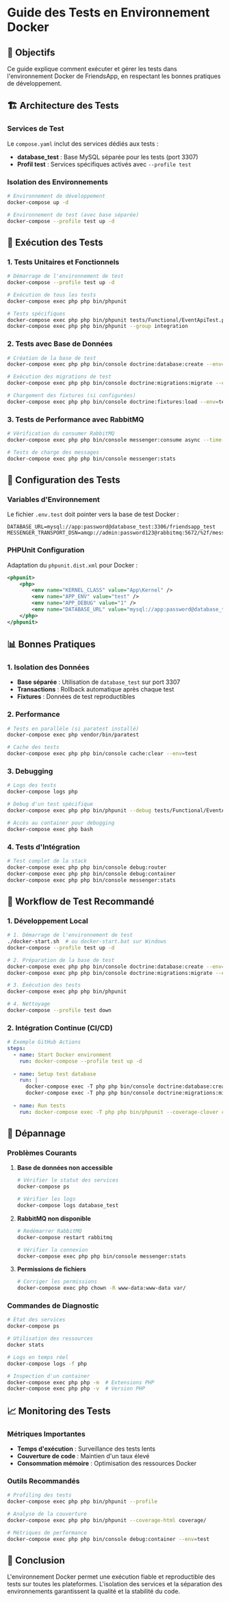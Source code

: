 # Guide des Tests en Environnement Docker

## 🎯 Objectifs

Ce guide explique comment exécuter et gérer les tests dans l'environnement Docker de FriendsApp, en respectant les bonnes pratiques de développement.

## 🏗️ Architecture des Tests

### Services de Test

Le `compose.yaml` inclut des services dédiés aux tests :

- **database_test** : Base MySQL séparée pour les tests (port 3307)
- **Profil test** : Services spécifiques activés avec `--profile test`

### Isolation des Environnements

```bash
# Environnement de développement
docker-compose up -d

# Environnement de test (avec base séparée)
docker-compose --profile test up -d
```

## 🚀 Exécution des Tests

### 1. Tests Unitaires et Fonctionnels

```bash
# Démarrage de l'environnement de test
docker-compose --profile test up -d

# Exécution de tous les tests
docker-compose exec php php bin/phpunit

# Tests spécifiques
docker-compose exec php php bin/phpunit tests/Functional/EventApiTest.php
docker-compose exec php php bin/phpunit --group integration
```

### 2. Tests avec Base de Données

```bash
# Création de la base de test
docker-compose exec php php bin/console doctrine:database:create --env=test

# Exécution des migrations de test
docker-compose exec php php bin/console doctrine:migrations:migrate --env=test --no-interaction

# Chargement des fixtures (si configurées)
docker-compose exec php php bin/console doctrine:fixtures:load --env=test --no-interaction
```

### 3. Tests de Performance avec RabbitMQ

```bash
# Vérification du consumer RabbitMQ
docker-compose exec php php bin/console messenger:consume async --time-limit=60

# Tests de charge des messages
docker-compose exec php php bin/console messenger:stats
```

## 🔧 Configuration des Tests

### Variables d'Environnement

Le fichier `.env.test` doit pointer vers la base de test Docker :

```env
DATABASE_URL=mysql://app:password@database_test:3306/friendsapp_test
MESSENGER_TRANSPORT_DSN=amqp://admin:password123@rabbitmq:5672/%2f/messages
```

### PHPUnit Configuration

Adaptation du `phpunit.dist.xml` pour Docker :

```xml
<phpunit>
    <php>
        <env name="KERNEL_CLASS" value="App\Kernel" />
        <env name="APP_ENV" value="test" />
        <env name="APP_DEBUG" value="1" />
        <env name="DATABASE_URL" value="mysql://app:password@database_test:3306/friendsapp_test" />
    </php>
</phpunit>
```

## 📊 Bonnes Pratiques

### 1. Isolation des Données

- **Base séparée** : Utilisation de `database_test` sur port 3307
- **Transactions** : Rollback automatique après chaque test
- **Fixtures** : Données de test reproductibles

### 2. Performance

```bash
# Tests en parallèle (si paratest installé)
docker-compose exec php vendor/bin/paratest

# Cache des tests
docker-compose exec php php bin/console cache:clear --env=test
```

### 3. Debugging

```bash
# Logs des tests
docker-compose logs php

# Debug d'un test spécifique
docker-compose exec php php bin/phpunit --debug tests/Functional/EventApiTest.php

# Accès au container pour debugging
docker-compose exec php bash
```

### 4. Tests d'Intégration

```bash
# Test complet de la stack
docker-compose exec php php bin/console debug:router
docker-compose exec php php bin/console debug:container
docker-compose exec php php bin/console messenger:stats
```

## 🔄 Workflow de Test Recommandé

### 1. Développement Local

```bash
# 1. Démarrage de l'environnement de test
./docker-start.sh  # ou docker-start.bat sur Windows
docker-compose --profile test up -d

# 2. Préparation de la base de test
docker-compose exec php php bin/console doctrine:database:create --env=test
docker-compose exec php php bin/console doctrine:migrations:migrate --env=test --no-interaction

# 3. Exécution des tests
docker-compose exec php php bin/phpunit

# 4. Nettoyage
docker-compose --profile test down
```

### 2. Intégration Continue (CI/CD)

```yaml
# Exemple GitHub Actions
steps:
  - name: Start Docker environment
    run: docker-compose --profile test up -d
  
  - name: Setup test database
    run: |
      docker-compose exec -T php php bin/console doctrine:database:create --env=test
      docker-compose exec -T php php bin/console doctrine:migrations:migrate --env=test --no-interaction
  
  - name: Run tests
    run: docker-compose exec -T php php bin/phpunit --coverage-clover coverage.xml
```

## 🐛 Dépannage

### Problèmes Courants

1. **Base de données non accessible**
   ```bash
   # Vérifier le statut des services
   docker-compose ps
   
   # Vérifier les logs
   docker-compose logs database_test
   ```

2. **RabbitMQ non disponible**
   ```bash
   # Redémarrer RabbitMQ
   docker-compose restart rabbitmq
   
   # Vérifier la connexion
   docker-compose exec php php bin/console messenger:stats
   ```

3. **Permissions de fichiers**
   ```bash
   # Corriger les permissions
   docker-compose exec php chown -R www-data:www-data var/
   ```

### Commandes de Diagnostic

```bash
# État des services
docker-compose ps

# Utilisation des ressources
docker stats

# Logs en temps réel
docker-compose logs -f php

# Inspection d'un container
docker-compose exec php php -m  # Extensions PHP
docker-compose exec php php -v  # Version PHP
```

## 📈 Monitoring des Tests

### Métriques Importantes

- **Temps d'exécution** : Surveillance des tests lents
- **Couverture de code** : Maintien d'un taux élevé
- **Consommation mémoire** : Optimisation des ressources Docker

### Outils Recommandés

```bash
# Profiling des tests
docker-compose exec php php bin/phpunit --profile

# Analyse de la couverture
docker-compose exec php php bin/phpunit --coverage-html coverage/

# Métriques de performance
docker-compose exec php php bin/console debug:container --env=test
```

## 🎯 Conclusion

L'environnement Docker permet une exécution fiable et reproductible des tests sur toutes les plateformes. L'isolation des services et la séparation des environnements garantissent la qualité et la stabilité du code.
